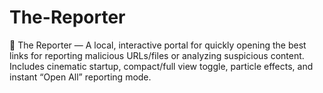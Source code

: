 # The-Reporter
🚀 The Reporter — A local, interactive portal for quickly opening the best links for reporting malicious URLs/files or analyzing suspicious content. Includes cinematic startup, compact/full view toggle, particle effects, and instant “Open All” reporting mode.
